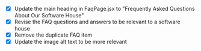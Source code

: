 - [x] Update the main heading in FaqPage.jsx to "Frequently Asked Questions About Our Software House"
- [x] Revise the FAQ questions and answers to be relevant to a software house
- [x] Remove the duplicate FAQ item
- [x] Update the image alt text to be more relevant
